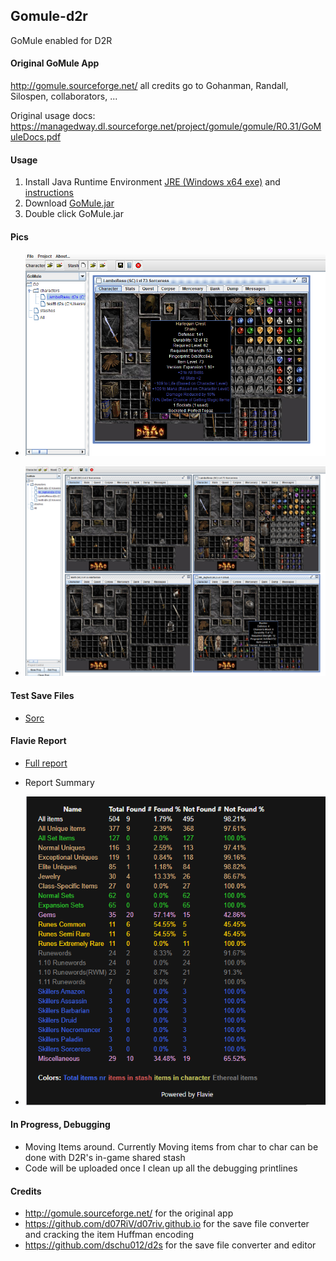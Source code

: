 ## Gomule-d2r
GoMule enabled for D2R


#### Original GoMule App
http://gomule.sourceforge.net/ all credits go to Gohanman, Randall, Silospen, collaborators, ...

Original usage docs: https://managedway.dl.sourceforge.net/project/gomule/gomule/R0.31/GoMuleDocs.pdf


#### Usage
1. Install Java Runtime Environment [JRE (Windows x64 exe)](https://www.oracle.com/java/technologies/javase-jre8-downloads.html#license-lightbox) and [instructions](https://docs.oracle.com/goldengate/1212/gg-winux/GDRAD/java.htm#BGBFJHAB)
2. Download [GoMule.jar](./GoMule.jar)
3. Double click GoMule.jar


#### Pics
- ![Main](./img/gomule_lamboresu_sockitem.png)

- ![Four Chars](./img/gomule_4chars_open.png)


#### Test Save Files
- [Sorc](./savefiles/LamboResu.d2s)


#### Flavie Report
- [Full report](./GoMuleReport.html)

- Report Summary 
- ![Report Summary](./img/gomule_flavie_reportend.png) 


#### In Progress, Debugging
- Moving Items around. Currently Moving items from char to char can be done with D2R's in-game shared stash
- Code will be uploaded once I clean up all the debugging printlines


#### Credits
- http://gomule.sourceforge.net/ for the original app
- https://github.com/d07RiV/d07riv.github.io for the save file converter and cracking the item Huffman encoding
- https://github.com/dschu012/d2s for the save file converter and editor
